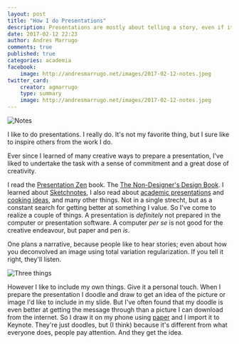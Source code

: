 ```yaml
---
layout: post
title: "How I do Presentations"
description: Presentations are mostly about telling a story, even if it envolves a lot of math.
date: 2017-02-12 22:23
author: Andres Marrugo
comments: true
published: true
categories: academia
facebook:
    image: http://andresmarrugo.net/images/2017-02-12-notes.jpeg
twitter_card:
    creator: agmarrugo
    type: summary
    image: http://andresmarrugo.net/images/2017-02-12-notes.jpeg
---
```


<div class="aic" style="width:460px"><img src="http://andresmarrugo.net/images/2017-02-12-notes.jpeg" alt="Notes" width="" height="" border="0" /><br>
</div>

I like to do presentations. I really do. It's not my favorite thing, but I sure like to inspire others from the work I do. 

Ever since I learned of many creative ways to prepare a presentation, I've liked to undertake the task with a sense of commitment and a great dose of creativity. 

I read the [Presentation Zen][1] book. The [The Non-Designer's Design Book][2]. I learned about [Sketchnotes][3], I also read about [academic presentations][4] and [cooking ideas][5], and many other things. Not in a single strecht, but as a constant search for getting better at something I value. So I've come to realize a couple of things. A presentation is *definitely* not prepared in the computer or presentation software. A computer *per se* is not good for the creative endeavour, but paper and pen *is*. 

One plans a narrative, because people like to hear stories; even about how you deconvolved an image using total variation regularization. If you tell it right, they'll listen.


<div class="aic" style="width:460px"><img src="http://andresmarrugo.net/images/2017-02-12-three-things.jpeg" alt="Three things" width="" height="" border="0" /><br></div>

However I like to include my own things. Give it a personal touch. When I prepare the presentation I doodle and draw to get an idea of the picture or image I'd like to include in my slide. But I've often found that my doodle is even better at getting the message through than a picture I can download from the internet. So I draw it on my phone using [paper][6] and I import it to Keynote. They're just doodles, but (I think) because it's different from what everyone does, people pay attention. And they get the idea.

<div class="aic" style="width:460px"><img src="http://andresmarrugo.net/images/2017-02-12-different-people.jpeg" alt="" width="" height="" border="0" /><br>
</div>

<div class="aic" style="width:460px"><img src="http://andresmarrugo.net/images/2017-02-12-psfs.jpeg" alt="" width="" height="" border="0" /><br>
</div>

<div class="aic" style="width:460px"><img src="http://andresmarrugo.net/images/2017-02-12-thank_you.jpeg" alt="" width="" height="" border="0" /><br>
</div>

[1]: https://www.amazon.com/Presentation-Zen-Simple-Design-Delivery/dp/0321811984 "Presentation Zen: Simple Ideas on Presentation Design and Delivery (2nd Edition) (Voices That Matter): Garr Reynolds: 8601419413515: Amazon.com: Books"
[2]: https://www.amazon.com/Non-Designers-Design-Book-Non-Designers-ebook/dp/B00PWDFWEE/ref=sr_1_1?s=books&ie=UTF8&qid=1486955341&sr=1-1&keywords=design+book+robin "The Non-Designer's Design Book (Non Designer's Design Book) - Kindle edition by Robin Williams. Arts & Photography Kindle eBooks @ Amazon.com."
[3]: https://www.amazon.com/Sketchnote-Handbook-illustrated-visual-taking/dp/0321857895/ref=sr_1_sc_1?s=books&ie=UTF8&qid=1486955391&sr=1-1-spell&keywords=sketchnots "The Sketchnote Handbook: the illustrated guide to visual note taking: Mike Rohde: 8601300203768: Amazon.com: Books"
[4]:https://people.eecs.berkeley.edu/~jrs/speaking.html "Giving an Academic Talk"
[5]: http://5by5.tv/mpu/82 "5by5 | Mac Power Users #82: Cooking Ideas"
[6]: https://www.fiftythree.com/ "Paper & Pencil by FiftyThree"